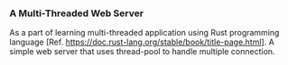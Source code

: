 ### A Multi-Threaded Web Server
As a part of learning multi-threaded application using Rust programming language [Ref. https://doc.rust-lang.org/stable/book/title-page.html]. A simple web server that uses thread-pool to handle multiple connection.